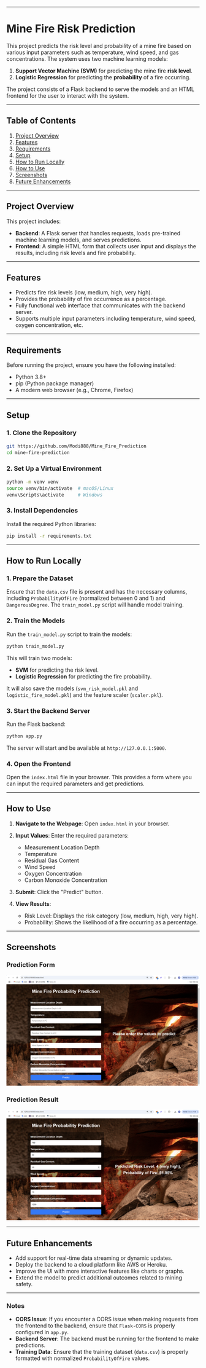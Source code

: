 
---

# Mine Fire Risk Prediction

This project predicts the risk level and probability of a mine fire based on various input parameters such as temperature, wind speed, and gas concentrations. The system uses two machine learning models:
1. **Support Vector Machine (SVM)** for predicting the mine fire **risk level**.
2. **Logistic Regression** for predicting the **probability** of a fire occurring.

The project consists of a Flask backend to serve the models and an HTML frontend for the user to interact with the system.

---

## Table of Contents

1. [Project Overview](#project-overview)
2. [Features](#features)
3. [Requirements](#requirements)
4. [Setup](#setup)
5. [How to Run Locally](#how-to-run-locally)
6. [How to Use](#how-to-use)
7. [Screenshots](#screenshots)
8. [Future Enhancements](#future-enhancements)

---

## Project Overview

This project includes:
- **Backend**: A Flask server that handles requests, loads pre-trained machine learning models, and serves predictions.
- **Frontend**: A simple HTML form that collects user input and displays the results, including risk levels and fire probability.

---

## Features

- Predicts fire risk levels (low, medium, high, very high).
- Provides the probability of fire occurrence as a percentage.
- Fully functional web interface that communicates with the backend server.
- Supports multiple input parameters including temperature, wind speed, oxygen concentration, etc.

---

## Requirements

Before running the project, ensure you have the following installed:
- Python 3.8+
- pip (Python package manager)
- A modern web browser (e.g., Chrome, Firefox)

---

## Setup

### 1. Clone the Repository

```bash
git https://github.com/Modi888/Mine_Fire_Prediction
cd mine-fire-prediction
```

### 2. Set Up a Virtual Environment

```bash
python -m venv venv
source venv/bin/activate  # macOS/Linux
venv\Scripts\activate     # Windows
```

### 3. Install Dependencies

Install the required Python libraries:

```bash
pip install -r requirements.txt
```

---

## How to Run Locally

### 1. Prepare the Dataset

Ensure that the `data.csv` file is present and has the necessary columns, including `ProbabilityOfFire` (normalized between 0 and 1) and `DangerousDegree`. The `train_model.py` script will handle model training.

### 2. Train the Models

Run the `train_model.py` script to train the models:

```bash
python train_model.py
```

This will train two models:
- **SVM** for predicting the risk level.
- **Logistic Regression** for predicting the fire probability.

It will also save the models (`svm_risk_model.pkl` and `logistic_fire_model.pkl`) and the feature scaler (`scaler.pkl`).

### 3. Start the Backend Server

Run the Flask backend:

```bash
python app.py
```

The server will start and be available at `http://127.0.0.1:5000`.

### 4. Open the Frontend

Open the `index.html` file in your browser. This provides a form where you can input the required parameters and get predictions.

---

## How to Use

1. **Navigate to the Webpage**:
   Open `index.html` in your browser.

2. **Input Values**:
   Enter the required parameters:
   - Measurement Location Depth
   - Temperature
   - Residual Gas Content
   - Wind Speed
   - Oxygen Concentration
   - Carbon Monoxide Concentration

3. **Submit**:
   Click the "Predict" button.

4. **View Results**:
   - Risk Level: Displays the risk category (low, medium, high, very high).
   - Probability: Shows the likelihood of a fire occurring as a percentage.

---

## Screenshots

### Prediction Form

![Prediction Form Screenshot](./statics/form_pic.png)

### Prediction Result

![Prediction Result Screenshot](./statics/result_pic.png)

---

## Future Enhancements

- Add support for real-time data streaming or dynamic updates.
- Deploy the backend to a cloud platform like AWS or Heroku.
- Improve the UI with more interactive features like charts or graphs.
- Extend the model to predict additional outcomes related to mining safety.

---

### Notes

- **CORS Issue**: If you encounter a CORS issue when making requests from the frontend to the backend, ensure that `Flask-CORS` is properly configured in `app.py`.
- **Backend Server**: The backend must be running for the frontend to make predictions.
- **Training Data**: Ensure that the training dataset (`data.csv`) is properly formatted with normalized `ProbabilityOfFire` values.

